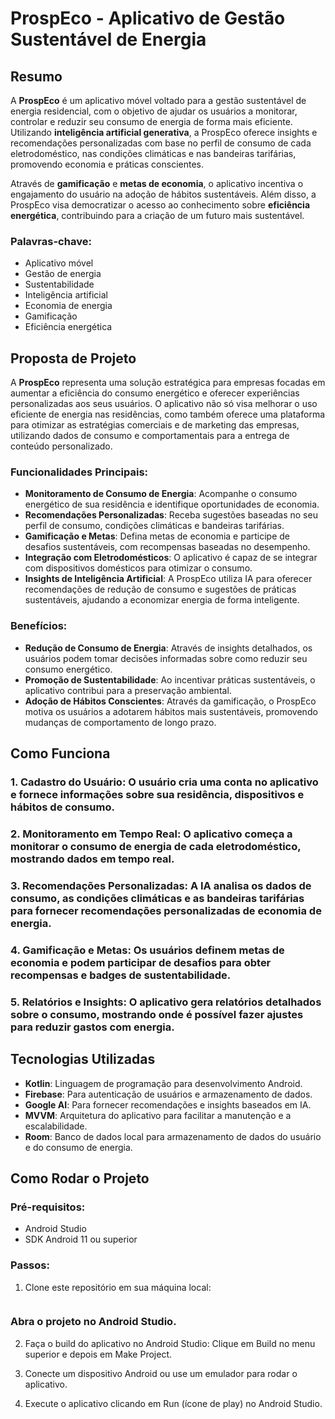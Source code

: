 # ProspEco - Aplicativo de Gestão Sustentável de Energia

## Resumo

A **ProspEco** é um aplicativo móvel voltado para a gestão sustentável de energia residencial, com o objetivo de ajudar os usuários a monitorar, controlar e reduzir seu consumo de energia de forma mais eficiente. Utilizando **inteligência artificial generativa**, a ProspEco oferece insights e recomendações personalizadas com base no perfil de consumo de cada eletrodoméstico, nas condições climáticas e nas bandeiras tarifárias, promovendo economia e práticas conscientes.

Através de **gamificação** e **metas de economia**, o aplicativo incentiva o engajamento do usuário na adoção de hábitos sustentáveis. Além disso, a ProspEco visa democratizar o acesso ao conhecimento sobre **eficiência energética**, contribuindo para a criação de um futuro mais sustentável.

### Palavras-chave:
- Aplicativo móvel
- Gestão de energia
- Sustentabilidade
- Inteligência artificial
- Economia de energia
- Gamificação
- Eficiência energética

## Proposta de Projeto

A **ProspEco** representa uma solução estratégica para empresas focadas em aumentar a eficiência do consumo energético e oferecer experiências personalizadas aos seus usuários. O aplicativo não só visa melhorar o uso eficiente de energia nas residências, como também oferece uma plataforma para otimizar as estratégias comerciais e de marketing das empresas, utilizando dados de consumo e comportamentais para a entrega de conteúdo personalizado.

### Funcionalidades Principais:
- **Monitoramento de Consumo de Energia**: Acompanhe o consumo energético de sua residência e identifique oportunidades de economia.
- **Recomendações Personalizadas**: Receba sugestões baseadas no seu perfil de consumo, condições climáticas e bandeiras tarifárias.
- **Gamificação e Metas**: Defina metas de economia e participe de desafios sustentáveis, com recompensas baseadas no desempenho.
- **Integração com Eletrodomésticos**: O aplicativo é capaz de se integrar com dispositivos domésticos para otimizar o consumo.
- **Insights de Inteligência Artificial**: A ProspEco utiliza IA para oferecer recomendações de redução de consumo e sugestões de práticas sustentáveis, ajudando a economizar energia de forma inteligente.

### Benefícios:
- **Redução de Consumo de Energia**: Através de insights detalhados, os usuários podem tomar decisões informadas sobre como reduzir seu consumo energético.
- **Promoção de Sustentabilidade**: Ao incentivar práticas sustentáveis, o aplicativo contribui para a preservação ambiental.
- **Adoção de Hábitos Conscientes**: Através da gamificação, o ProspEco motiva os usuários a adotarem hábitos mais sustentáveis, promovendo mudanças de comportamento de longo prazo.

## Como Funciona

### 1. **Cadastro do Usuário**: O usuário cria uma conta no aplicativo e fornece informações sobre sua residência, dispositivos e hábitos de consumo.
  
### 2. **Monitoramento em Tempo Real**: O aplicativo começa a monitorar o consumo de energia de cada eletrodoméstico, mostrando dados em tempo real.
  
### 3. **Recomendações Personalizadas**: A IA analisa os dados de consumo, as condições climáticas e as bandeiras tarifárias para fornecer recomendações personalizadas de economia de energia.

### 4. **Gamificação e Metas**: Os usuários definem metas de economia e podem participar de desafios para obter recompensas e badges de sustentabilidade.

### 5. **Relatórios e Insights**: O aplicativo gera relatórios detalhados sobre o consumo, mostrando onde é possível fazer ajustes para reduzir gastos com energia.

## Tecnologias Utilizadas

- **Kotlin**: Linguagem de programação para desenvolvimento Android.
- **Firebase**: Para autenticação de usuários e armazenamento de dados.
- **Google AI**: Para fornecer recomendações e insights baseados em IA.
- **MVVM**: Arquitetura do aplicativo para facilitar a manutenção e a escalabilidade.
- **Room**: Banco de dados local para armazenamento de dados do usuário e do consumo de energia.

## Como Rodar o Projeto

### Pré-requisitos:
- Android Studio
- SDK Android 11 ou superior

### Passos:
1. Clone este repositório em sua máquina local:
   ```https://github.com/gabriellima-wav/GS-Mobile.git
### Abra o projeto no Android Studio.

2. Faça o build do aplicativo no Android Studio:
     Clique em Build no menu superior e depois em Make Project.

4. Conecte um dispositivo Android ou use um emulador para rodar o aplicativo.

4. Execute o aplicativo clicando em Run (ícone de play) no Android Studio.
